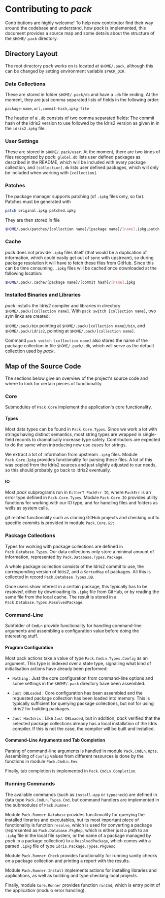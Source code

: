 # Contributing to *pack*

Contributions are highly welcome! To help new contributor
find their way around the codebase and understand, how
*pack* is implemented, this document provides a source
map and some details about the structure of the `$HOME/.pack`
directory.

## Directory Layout

The root directory *pack* works on is located at `$HOME/.pack`,
although this can be changed by setting environment variable
`$PACK_DIR`.

### Data Collections

These are stored in folder `$HOME/.pack/db` and have a `.db`
file ending. At the moment, they are just comma separated
lists of fields in the following order:

```db
package-name,url,commit-hash,ipkg-file
```

The header of a `.db` consists of two comma separated fields:
The commit hash of the Idris2 version to use followed
by the Idris2 version as given in in the `idris2.ipkg` file.

### User Settings

These are stored in `$HOME/.pack/user`. At the moment, there
are two kinds of files recognized by *pack*: `global.db` lists
user defined packages as described in the README, which will
be included with every package collection, and `[collection].db`
lists user defined packages, which will only be included when
working with `[collection]`.

### Patches

The package manager supports patching (of `.ipkg` files only, so
far). Patches must be generated with

```sh
patch original.ipkg patched.ipkg
```

They are then stored in file

```sh
$HOME/.pack/patches/[collection name]/[package name]/[name].ipkg.patch
```

### Cache

*pack* does not provide `.ipkg` files itself (that would be
a duplication of information, which could easily get out of
sync with upstream), so during package resolution it will have
to fetch these files from GitHub. Since this can be time
consuming, `.ipkg` files will be cached once downloaded
at the following location:

```sh
$HOME/.pack/.cache/[package name]/[commit hash]/[name].ipkg
```

### Installed Binaries and Libraries

*pack* installs the Idris2 compiler and libraries in
directory `$HOME/.pack/[collection name]`. With
`pack switch [collection name]`, two sym links are created:

`$HOME/.pack/bin` pointing at `$HOME/.pack/[collection name]/bin`,
and `$HOME/.pack/idris2`, pointing at `$HOME/.pack/[collection name]`.

Command `pack switch [collection name]` also stores the name of
the package collection in file `$HOME/.pack/.db`, which will
serve as the default collection used by *pack*.

## Map of the Source Code

The sections below give an overview of the project's source
code and where to look for certain pieces of functionality.

### Core

Submodules of `Pack.Core` implement the application's core
functionality.

#### Types

Most data types can be found in `Pack.Core.Types`.
Since we work a lot with strings having distinct semantics,
most string types are wrapped in single-field records to
dramatically increase type safety. Contributors are expected
to do the same when introducing new use cases for strings.

We extract a lot of information from upstream `.ipkg` files.
Module `Pack.Core.Ipkg` provides functionality for parsing
these files. A lot of this was copied from the Idris2 sources
and just slightly adjusted to our needs, so this should
probably go back to Idris2 eventually.

#### IO

Most *pack* subprograms run in `EitherT PackErr IO`, where
`PackErr` is an error type defined in `Pack.Core.Types`.
Module `Pack.Core.IO` provides utility functions for working
with our IO type, and for handling files and folders as wells
as system calls.

*git* related functionality such as cloning GitHub projects
and checking out to specific commits is provided in module
`Pack.Core.Git`.

### Package Collections

Types for working with package collections are defined
in `Pack.Database.Types`. Our data collections only store
a minimal amount of information, represented by
`Pack.Database.Types.Package`.

A whole package collection consists of the Idris2 commit
to use, the corresponding version of Idris2, and a
`SortedMap` of packages. All this is collected in record
`Pack.Database.Types.DB`.

Once users show interest in a certain package, this typically
has to be *resolved*, either by downloading its `.ipkg` file from
GitHub, or by reading the same file from the local cache.
The result is stored in a
`Pack.Database.Types.ResolvedPackage`.

### Command-Line

Subfolder of `CmdLn` provide functionality for handling
command-line arguments and assembling a configuration
value before doing the interesting stuff.

#### Program Configuration

Most pack actions take a value of type
`Pack.CmdLn.Types.Config` as an argument. This type is
indexed over a state type, signalling what kind of
initialisation actions have already been performed:

  * `Nothing` : Just the core configuration from command-line
     options and some settings in the `$HOME/.pack` directory
     have been assembled.

  * `Just DBLoaded` : Core configuration has been assembled
    and the requested package collection has been loaded into
    memory. This is typically sufficient for querying package
    collections, but not for using Idris2 for building
    packages.

  * `Just HasIdris` : Like `Just DBLoaded`, but in addition,
    *pack* verified that the selected package collections already
    has a local installation of the Idris compiler. If this is
    not the case, the compiler will be built and installed.

#### Command-Line Arguments and Tab Completion

Parsing of command-line arguments is handled in module
`Pack.CmdLn.Opts`. Assembling of `Config` values from
different resources is done by the functions in
module `Pack.CmdLn.Env`.

Finally, tab completion is implemented in `Pack.CmdLn.Completion`.

### Running Commands

The available commands (such as `install-app` or `typecheck`)
are defined in data type `Pack.CmdLn.Types.Cmd`, but
command handlers are implemented in the submodules of
`Pack.Runner`.

Module `Pack.Runner.Database` provides functionality for
querying the installed libraries and executables, but
its most important piece of functionality is function
`resolve`, which is used for converting a package
(represented as `Pack.Database.PkgRep`, which is either
just a path to an `.ipkg` file in the local file system,
or the name of a package managed by *pack* in a
package collection) to a `ResolvedPackage`, which comes
with a parsed `.ipkg` file of type
`Idris.Package.Types.PkgDesc`.

Module `Pack.Runner.Check` provides functionality for
running sanity checks on a package collection and printing
a report with the results.

Module `Pack.Runner.Install` implements actions for
installing libraries and applications, as well as
building and type checking local projects.

Finally, module `Core.Runner` provides function `runCmd`,
which is entry point of the application (modulo error handling).
